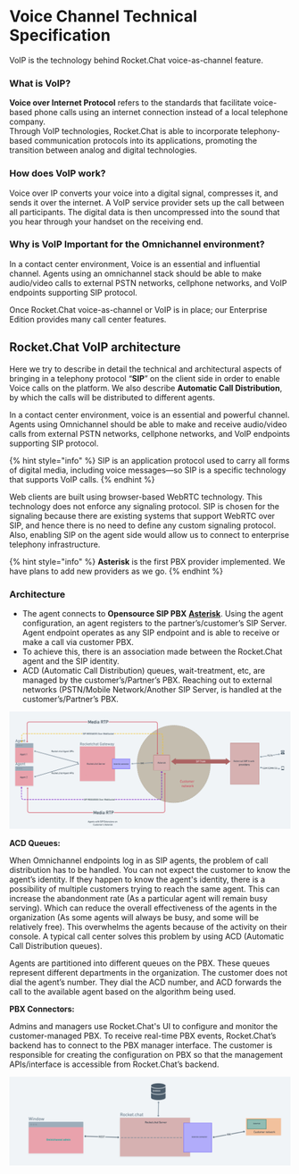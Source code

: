 # Voice Channel Technical Specification

VoIP is the technology behind Rocket.Chat voice-as-channel feature.

### **What is VoIP?**

**Voice over Internet Protocol** refers to the standards that facilitate voice-based phone calls using an internet connection instead of a local telephone company.\
Through VoIP technologies, Rocket.Chat is able to incorporate telephony-based communication protocols into its applications, promoting the transition between analog and digital technologies.

### How does VoIP work?

Voice over IP converts your voice into a digital signal, compresses it, and sends it over the internet. A VoIP service provider sets up the call between all participants. The digital data is then uncompressed into the sound that you hear through your handset on the receiving end.

### Why is VoIP Important for the Omnichannel environment?

In a contact center environment, Voice is an essential and influential channel. Agents using an omnichannel stack should be able to make audio/video calls to external PSTN networks, cellphone networks, and VoIP endpoints supporting SIP protocol.

Once Rocket.Chat voice-as-channel or VoIP is in place; our Enterprise Edition provides many call center features.

## Rocket.Chat VoIP architecture

Here we try to describe in detail the technical and architectural aspects of bringing in a telephony protocol “**SIP**” on the client side in order to enable Voice calls on the platform. We also describe **Automatic Call Distribution**, by which the calls will be distributed to different agents.

In a contact center environment, voice is an essential and powerful channel. Agents using Omnichannel should be able to make and receive audio/video calls from external PSTN networks, cellphone networks, and VoIP endpoints supporting SIP protocol.

{% hint style="info" %}
SIP is an application protocol used to carry all forms of digital media, including voice messages—so SIP is a specific technology that supports VoIP calls.
{% endhint %}

Web clients are built using browser-based WebRTC technology. This technology does not enforce any signaling protocol. SIP is chosen for the signaling because there are existing systems that support WebRTC over SIP, and hence there is no need to define any custom signaling protocol. Also, enabling SIP on the agent side would allow us to connect to enterprise telephony infrastructure.

{% hint style="info" %}
**Asterisk** is the first PBX provider implemented. We have plans to add new providers as we go.
{% endhint %}

### Architecture

* The agent connects to **Opensource SIP PBX** [**Asterisk**](https://www.asterisk.org). Using the agent configuration, an agent registers to the partner’s/customer’s SIP Server. Agent endpoint operates as any SIP endpoint and is able to receive or make a call via customer PBX.
* To achieve this, there is an association made between the Rocket.Chat agent and the SIP identity.
* ACD (Automatic Call Distribution) queues, wait-treatment, etc, are managed by the customer’s/Partner’s PBX. Reaching out to external networks (PSTN/Mobile Network/Another SIP Server, is handled at the customer’s/Partner’s PBX.

![VoIP Architecture](<../../.gitbook/assets/image (678) (1) (1).png>)

**ACD Queues:**

When Omnichannel endpoints log in as SIP agents, the problem of call distribution has to be handled. You can not expect the customer to know the agent’s identity. If they happen to know the agent's identity, there is a possibility of multiple customers trying to reach the same agent. This can increase the abandonment rate (As a particular agent will remain busy serving). Which can reduce the overall effectiveness of the agents in the organization (As some agents will always be busy, and some will be relatively free). This overwhelms the agents because of the activity on their console. A typical call center solves this problem by using ACD (Automatic Call Distribution queues).

Agents are partitioned into different queues on the PBX. These queues represent different departments in the organization. The customer does not dial the agent’s number. They dial the ACD number, and ACD forwards the call to the available agent based on the algorithm being used.

**PBX Connectors:**

Admins and managers use Rocket.Chat's UI to configure and monitor the customer-managed PBX. To receive real-time PBX events, Rocket.Chat’s backend has to connect to the PBX manager interface. The customer is responsible for creating the configuration on PBX so that the management APIs/interface is accessible from Rocket.Chat’s backend.

![Connector Architecture](<../../.gitbook/assets/image (644) (1) (1).png>)
